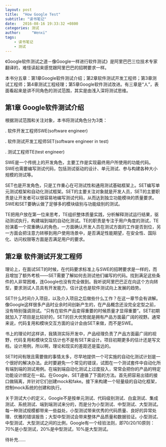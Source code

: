```yaml
---
layout: post
title:  "How Google Test"
subtitle: "读书笔记"
date:   2016-08-16 19:33:32 +0800
categories: 测试
author:     "Wenxi"
tags:
    - 读书笔记
    - 测试
---
```


《Google软件测试之道－像Google一样进行软件测试》是阿里巴巴三位技术专家翻译的，难怪读起来感觉跟阿里巴巴的招聘要求一样。

本书分五章：第1章Google软件测试介绍；第2章软件测试开发工程师；第3章测试工程师；第4章测试工程经理；第5章Google软件测试改进。有三章是“人”，表面看起来是讲不同角色的测试范围，其实是由浅入深将测试思维。

## 第1章 Google软件测试介绍

根据测试范围和关注对象，本书将测试角色分为3类：

. 软件开发工程师SWE(software engineer)

. 软件测试开发工程师SET(software engineer in test)

. 测试工程师TE(test engineer)

SWE是一个传统上的开发角色，主要工作是实现最终用户所使用的功能代码。SWE也需要编写测试代码，包括测试驱动的设计、单元测试、参与构建各种大小规模的测试等。

SET也是开发角色，只是工作重心在可测试性和通用测试基础框架上。SET编写单元测试框架和自动化测试框架。SET的主要关注对象就是开发人员，SET的主要职责是让开发者可以很容易地编写测试代码，从而达到独立功能模块的质量要求。SWE和SET要确认做了足够多的模块级别与功能级别的测试。

TE把用户放在第一位来思考，TE组织整体质量实践，分析解释测试运行结果，驱动测试执行，构建端到端的自动化测试。TE的职责是专注于用户角度的测试，TE扮演着一个双重确认的角色，一方面确认开发人员在测试方面的工作是否到位，另一方面会把注意力转移到用户使用场景中，是否满足性能期望，在安全性、国际化、访问权限等方面是否满足用户的要求。

## 第2章 软件测试开发工程师

理论上，在面试SET的时候，在代码要求标准上与SWE的招聘要求是一样的，而且增加了额外考核——SET需要了解如何去测试他们编写的代码。找到满足这些条件的人非常困难，连Google也没有完全做到。我听说阿里巴巴正在向这个方向转型，要求测试人员具有开发能力，估计这也是软件测试向上发展的趋势。

SET什么时间介入项目，以及介入项目之后做些什么工作？在这一章节会有讲解。像Google这样很多产品时业余时间创新产生的，在产品概念还没完全定型之前，没有特别强调测试。“只有在软件产品变得重要的时候质量才显得重要”。SET初期就加入了项目是比较好的，SET的巨大优势就是拥有产品方面最广阔的视野。通常来说，代码复用和模块交互方面的设计会由SET来做，而不是SWE。

书上的理论时这样讲，我猜测实际开发中，产品经理负责了产品方面最广阔的视野，代码复用和模块交互估计也不是有SET来设计。项目初期更多的估计还是写文档，设计用例，所以啊，理论和现实的差距还是蛮远的。

SET时间有限且需要做的事情太多，尽早地提供一个可实施的自动化测试计划是一个很好的解决办法。此时要避免一个常见的错误，试图在一个测试套件中自动化所有端到端的测试用例。在端到端自动化测试上过度投入，常常会把你的产品的特定功能设计绑定在一起。在Google，SET遵循了下面的方法。首先把容易出错的接口做隔离，并针对它们创建mock和fake。接下来构建一个轻量级的自动化框架，控制mock系统的创建和执行。

关于测试大小的定义，Google不是按单元测试、代码级别测试、白盒测试、集成测试、系统测试、端到端测试来分的，而是分为小型测试、中型测试、大型测试。每一种测试规模都带来一些益处，小型测试带来优秀的代码质量、良好的异常处理、优雅的错误报告；大型中型测试会带来整体产品质量和数据验证。小型测试、中型测试、大型测试之间的比例，Google有一个经验法则，即70/20/10原则：70%是小型测试，20%是中型测试，10%是大型测试。


待补充……
